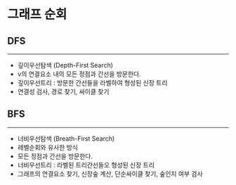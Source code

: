# 그래프 순회

## DFS

---

- 깊이우선탐색 (Depth-First Search)
- v의 연결요소 내의 모든 정점과 간선을 방문한다.
- 깊이우선트리 : 방문한 간선들을 라벨하여 형성된 신장 트리
- 연결성 검사, 경로 찾기, 싸이클 찾기

## BFS

---

- 너비우선탐색 (Breath-First Search)
- 레벨순회와 유사한 방식
- 모든 정점과 간선을 방문한다.
- 너비우선트리 : 라벨된 트리간선들오 형성된 신장 트리
- 그래프의 연결요소 찾기, 신장숲 계산, 단순싸이클 찾기, 숲인지 여부 검사
